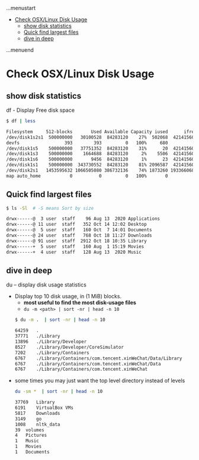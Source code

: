 ...menustart

- [Check OSX/Linux Disk Usage](#16309df300bdf0d160ce0d2c3ba81760)
    - [show disk statistics](#43966914cb91fad4e91935063f885044)
    - [Quick find largest files](#738abd9a763d86132b17a478f1a858d4)
    - [dive in deep](#9e34b361cb37f29a1853787b7b35032b)

...menuend


<h2 id="16309df300bdf0d160ce0d2c3ba81760"></h2>


# Check OSX/Linux Disk Usage


<h2 id="43966914cb91fad4e91935063f885044"></h2>


## show disk statistics

df - Display Free disk space

```bash
$ df | less

Filesystem     512-blocks       Used Available Capacity iused      ifree %iused  Mounted on
/dev/disk1s2s1  500000000   30100528  84283120    27%  502068  421415600    0%   /
devfs                 393        393         0   100%     680          0  100%   /dev
/dev/disk1s5    500000000   37751352  84283120    31%      20  421415600    0%   /System/Volumes/VM
/dev/disk1s3    500000000    1664688  84283120     2%    5506  421415600    0%   /System/Volumes/Preboot
/dev/disk1s6    500000000       9456  84283120     1%      23  421415600    0%   /System/Volumes/Update
/dev/disk1s1    500000000  343730552  84283120    81% 2096587  421415600    0%   /System/Volumes/Data
/dev/disk2s1   1453595632 1066505080 386732136    74% 1873260 1933660680    0%   /Volumes/WORK
map auto_home           0          0         0   100%       0          0  100%   /System/Volumes/Data/home
```


<h2 id="738abd9a763d86132b17a478f1a858d4"></h2>


## Quick find largest files

```bash
$ ls -Sl  # -S means Sort by size

drwx------@  3 user  staff    96 Aug 13  2020 Applications
drwx------@ 11 user  staff   352 Oct 14 12:02 Desktop
drwx------@  5 user  staff   160 Oct  7 14:01 Documents
drwx------@ 24 user  staff   768 Oct 18 11:27 Downloads
drwx------@ 91 user  staff  2912 Oct 18 10:35 Library
drwx------+  5 user  staff   160 Aug  1 15:19 Movies
drwx------+  4 user  staff   128 Aug 13  2020 Music
```

<h2 id="9e34b361cb37f29a1853787b7b35032b"></h2>


## dive in deep

du – display disk usage statistics


- Display top 10 disk usage, in (1 MiB) blocks.
    - **most useful to find the most disk-usage files**
    - `du -m <path> | sort -nr | head -n 10`
    ```bash
    $ du -m .  | sort -nr | head -n 10                                                                                                                              130 ↵

    64259	.
    37771	./Library
    13896	./Library/Developer
    8527	./Library/Developer/CoreSimulator
    7202	./Library/Containers
    6767	./Library/Containers/com.tencent.xinWeChat/Data/Library
    6767	./Library/Containers/com.tencent.xinWeChat/Data
    6767	./Library/Containers/com.tencent.xinWeChat
    ```
- some times you may just want the top level directory instead of levels
    ```bash
    du -sm *  | sort -nr | head -n 10                                                                                                                             130 ↵

    37769	Library
    6191	VirtualBox VMs
    5817	Downloads
    3149	go
    1008	nltk_data
    39	volumes
    4	Pictures
    1	Music
    1	Movies
    1	Documents  
    ```



